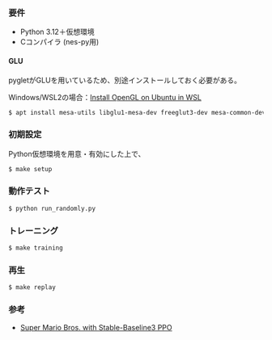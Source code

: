 
### 要件

  * Python 3.12＋仮想環境
  * Cコンパイラ (nes-py用)

#### GLU

pygletがGLUを用いているため、別途インストールしておく必要がある。

Windows/WSL2の場合：[Install OpenGL on Ubuntu in WSL](https://gist.github.com/Mluckydwyer/8df7782b1a6a040e5d01305222149f3c)

```sh
$ apt install mesa-utils libglu1-mesa-dev freeglut3-dev mesa-common-dev
```


### 初期設定

Python仮想環境を用意・有効にした上で、

```sh
$ make setup
```


### 動作テスト

```sh
$ python run_randomly.py
```


### トレーニング

```sh
$ make training
```


### 再生

```sh
$ make replay
```


### 参考

  * [Super Mario Bros. with Stable-Baseline3 PPO](https://www.kaggle.com/code/deeplyai/super-mario-bros-with-stable-baseline3-ppo)
